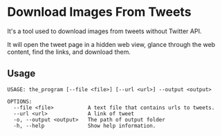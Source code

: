 # Download Images From Tweets

It's a tool used to download images from tweets without Twitter API.

It will open the tweet page in a hidden web view, glance through the web content, find the links, and download them.

## Usage

```
USAGE: the_program [--file <file>] [--url <url>] --output <output>

OPTIONS:
  --file <file>           A text file that contains urls to tweets.
  --url <url>             A link of tweet
  -o, --output <output>   The path of output folder
  -h, --help              Show help information.
```
